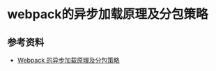 # webpack的异步加载原理及分包策略







## 参考资料

- [Webpack 的异步加载原理及分包策略](https://mp.weixin.qq.com/s/sYppiGPoWaWhRnnCpuPqFw)

  